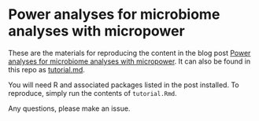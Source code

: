 # Power analyses for microbiome analyses with micropower

These are the materials for reproducing the content in the blog post [Power analyses for microbiome analyses with micropower](https://medium.com/brown-compbiocore/power-analyses-for-microbiome-studies-with-micropower-8ff28b36dfe3). It can also be found in this repo as [tutorial.md](tutorial.md).

You will need R and associated packages listed in the post installed. To reproduce, simply run the contents of `tutorial.Rmd`.

Any questions, please make an issue.
